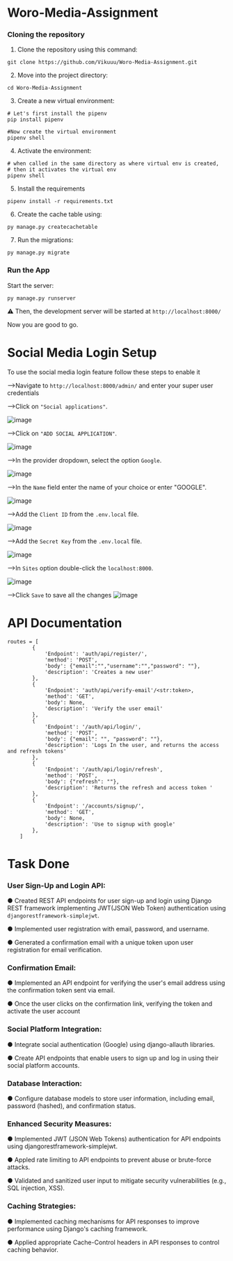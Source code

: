 # Woro-Media-Assignment

### Cloning the repository

1. Clone the repository using this command:

```
git clone https://github.com/Vikuuu/Woro-Media-Assignment.git
```

2. Move into the project directory:

```
cd Woro-Media-Assignment
```

3. Create a new virtual environment:
```
# Let's first install the pipenv
pip install pipenv

#Now create the virtual environment
pipenv shell
```

4. Activate the environment:
```
# when called in the same directory as where virtual env is created,
# then it activates the virtual env
pipenv shell
```

5. Install the requirements
```
pipenv install -r requirements.txt
```

6. Create the cache table using:
```
py manage.py createcachetable
```

7. Run the migrations:
```
py manage.py migrate
```
### Run the App

Start the server: 
```
py manage.py runserver
```
⚠ Then, the development server will be started at `http://localhost:8000/`

Now you are good to go.

# Social Media Login Setup

To use the social media login feature follow these steps to enable it

-->Navigate to `http://localhost:8000/admin/` and enter your super user credentials

-->Click on `"Social applications"`.

![image](https://github.com/Vikuuu/Woro-Media-Assignment/assets/125040659/f33d9545-c8ea-4ae3-b78a-2555e3596c3c)

-->Click on `"ADD SOCIAL APPLICATION"`.

![image](https://github.com/Vikuuu/Woro-Media-Assignment/assets/125040659/347df734-28e7-402a-86e3-c8c5fb010167)

-->In the provider dropdown, select the option `Google`.

![image](https://github.com/Vikuuu/Woro-Media-Assignment/assets/125040659/5fefcfd5-3d94-4951-bb28-5ed99d7ca47c)

-->In the `Name` field enter the name of your choice or enter "GOOGLE".

![image](https://github.com/Vikuuu/Woro-Media-Assignment/assets/125040659/2bc043cc-6bad-4bb1-8381-cd049d652d76)

-->Add the `Client ID` from the `.env.local` file.

![image](https://github.com/Vikuuu/Woro-Media-Assignment/assets/125040659/05a33e2f-aae0-40c2-bd25-e9f702a78873)

-->Add the `Secret Key` from the `.env.local` file.

![image](https://github.com/Vikuuu/Woro-Media-Assignment/assets/125040659/8dad4dc0-7332-4aa1-a9f1-4a4641e12044)

-->In `Sites` option double-click the `localhost:8000`.

![image](https://github.com/Vikuuu/Woro-Media-Assignment/assets/125040659/30f5de8f-aa8c-4a10-959d-527bcae9ad6a)

-->Click `Save` to save all the changes
![image](https://github.com/Vikuuu/Woro-Media-Assignment/assets/125040659/5e42a95c-4231-4bbf-b06f-bee59592a876)


# API Documentation

```
routes = [
        {
            'Endpoint': 'auth/api/register/',
            'method': 'POST',
            'body': {"email":"","username":"","password": ""},
            'description': 'Creates a new user'
        },
        {
            'Endpoint': 'auth/api/verify-email'/<str:token>,
            'method': 'GET',
            'body': None,
            'description': 'Verify the user email'
        },
        {
            'Endpoint': '/auth/api/login/',
            'method': 'POST',
            'body': {"email": "", "password": ""},
            'description': 'Logs In the user, and returns the access and refresh tokens'
        },
        {
            'Endpoint': '/auth/api/login/refresh',
            'method': 'POST',
            'body': {"refresh": ""},
            'description': 'Returns the refresh and access token '
        },
        {
            'Endpoint': '/accounts/signup/',
            'method': 'GET',
            'body': None,
            'description': 'Use to signup with google'
        },
    ]
```

# Task Done

### User Sign-Up and Login API:

● Created REST API endpoints for user sign-up and login using Django REST framework implementing JWT(JSON Web Token) authentication using `djangorestframework-simplejwt`.

● Implemented user registration with email, password, and username.

● Generated a confirmation email with a unique token upon user registration for email verification.

### Confirmation Email:

● Implemented an API endpoint for verifying the user's email address using the confirmation token sent via email.

● Once the user clicks on the confirmation link, verifying the token and activate the user account

### Social Platform Integration:

● Integrate social authentication (Google) using django-allauth libraries.

● Create API endpoints that enable users to sign up and log in using their social platform accounts.

### Database Interaction:

● Configure database models to store user information, including email, password (hashed), and confirmation status.

### Enhanced Security Measures:

● Implemented JWT (JSON Web Tokens) authentication for API endpoints using djangorestframework-simplejwt.

● Appled rate limiting to API endpoints to prevent abuse or brute-force attacks.

● Validated and sanitized user input to mitigate security vulnerabilities (e.g., SQL injection, XSS).

### Caching Strategies:

● Implemented caching mechanisms for API responses to improve performance using Django's caching framework.

● Applied appropriate Cache-Control headers in API responses to control caching behavior.


